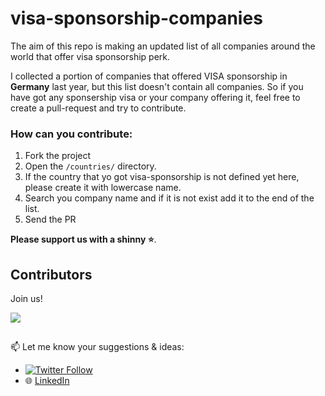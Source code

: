 # visa-sponsorship-companies

The aim of this repo is making an updated list of all companies around the world that offer visa sponsorship perk.

I collected a portion of companies that offered VISA sponsorship in **Germany** last year, but this list doesn't contain all companies. So if you have got any sponsership visa or your company offering it, feel free to create a pull-request and try to contribute.


### How can you contribute:
1. Fork the project
2. Open the `/countries/` directory.
3. If the country that yo got visa-sponsorship is not defined yet here, please create it with lowercase name.
4. Search you company name and if it is not exist add it to the end of the list.
5. Send the PR


**Please support us with a shinny ⭐**.


## Contributors

Join us!

<a href="https://github.com/SiaExplains/visa-sponsorship-companies/graphs/contributors">
  <img src="https://contrib.rocks/image?repo=SiaExplains/visa-sponsorship-companies" />
</a>


##

📫 Let me know your suggestions & ideas:
- [![Twitter Follow](https://img.shields.io/twitter/follow/siaexplains?style=social)](https://twitter.com/siaexplains)
- 🌐 [LinkedIn](https://www.linkedin.com/in/siavash-ghanbari/)
